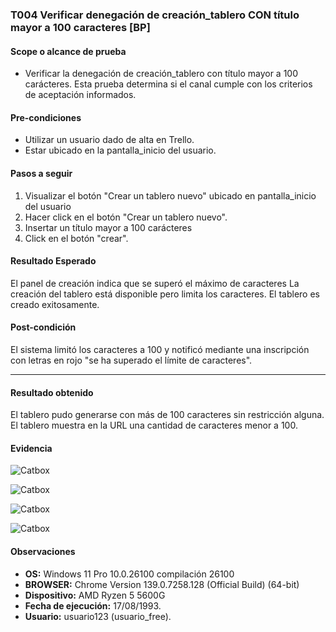 ### T004 Verificar denegación de creación_tablero CON título mayor a 100 caracteres [BP]

#### Scope o alcance de prueba
*  Verificar la denegación de creación_tablero con título mayor a 100 carácteres. Esta prueba determina si el canal cumple con los criterios de aceptación informados.
#### Pre-condiciones
* Utilizar un usuario dado de alta en Trello.
* Estar ubicado en la pantalla_inicio del usuario.
#### Pasos a seguir

1. Visualizar el botón "Crear un tablero nuevo" ubicado en pantalla_inicio del usuario
2. Hacer click en el botón "Crear un tablero nuevo".
3. Insertar un título mayor a 100 carácteres
4.  Click en el botón "crear".
#### Resultado Esperado
El panel de creación indica que se superó el máximo de caracteres
La creación del  tablero está disponible pero limita los caracteres.
El tablero es creado exitosamente.
#### Post-condición

El sistema limitó los caracteres a 100 y notificó
mediante una inscripción con letras en rojo "se ha superado el límite de caracteres".

-----
#### Resultado obtenido
El tablero pudo generarse con más de 100 caracteres sin restricción alguna.
El tablero muestra en la URL una cantidad de caracteres menor a 100.

#### Evidencia


![Catbox](https://files.catbox.moe/q3ebah.png)

![Catbox](https://files.catbox.moe/4sbw45.png)

![Catbox](https://files.catbox.moe/ifpdom.png)

![Catbox](https://files.catbox.moe/y81ubd.png)

#### Observaciones

* **OS:** Windows 11 Pro 10.0.26100 compilación 26100
* **BROWSER:** Chrome Version 139.0.7258.128 (Official Build) (64-bit)
* **Dispositivo:** AMD Ryzen 5 5600G
* **Fecha de ejecución:** 17/08/1993.
* **Usuario:** usuario123 (usuario_free).